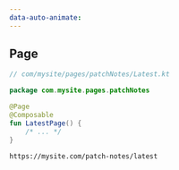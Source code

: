 ```yaml
---
data-auto-animate:
---
```


## <span data-id="title">Page</span>

```kotlin 1,3 [code]
// com/mysite/pages/patchNotes/Latest.kt

package com.mysite.pages.patchNotes

@Page
@Composable
fun LatestPage() {
    /* ... */
}
```

```text [url]
https://mysite.com/patch-notes/latest
```

